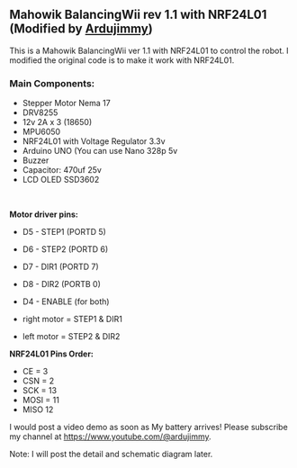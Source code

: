 

<h2>Mahowik BalancingWii rev 1.1 with NRF24L01 (Modified by <a href="https://www.youtube.com/@ardujimmy" target="_blank">Ardujimmy</a>)</h2>


<p>This is a Mahowik BalancingWii ver 1.1 with NRF24L01 to control the robot. I modified the original code is to make it work with NRF24L01.</p>

<h3>Main Components:</h3>
<ul>
 <li>Stepper Motor Nema 17</li>
 <li>DRV8255</li>
 <li>12v 2A x 3 (18650)</li>
 <li>MPU6050</li>
 <li>NRF24L01 with Voltage Regulator 3.3v</li>
 <li>Arduino UNO (You can use Nano 328p 5v</li>
 <li>Buzzer</li>
 <li>Capacitor: 470uf 25v</li>
 <li>LCD OLED SSD3602</li>
</ul>

<br />
<p><b>Motor driver pins:</b></p>

- D5 - STEP1 (PORTD 5)
- D6 - STEP2 (PORTD 6)
- D7 - DIR1 (PORTD 7)
- D8 - DIR2 (PORTB 0)
- D4 - ENABLE (for both)

- right motor = STEP1 & DIR1
- left motor  = STEP2 & DIR2

<p><b>NRF24L01 Pins Order:</b></p>

- CE = 3
- CSN = 2
- SCK = 13
- MOSI = 11
- MISO 12

I would post a video demo as soon as My battery arrives!
Please subscribe my channel at https://www.youtube.com/@ardujimmy.

Note: I will post the detail and schematic diagram later.

